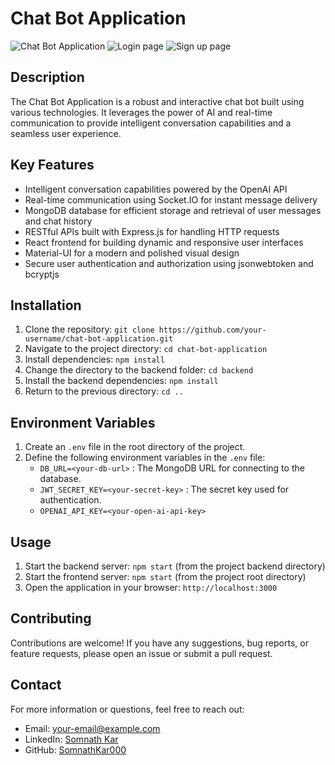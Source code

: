 # Chat Bot Application

![Chat Bot Application](https://github-production-user-asset-6210df.s3.amazonaws.com/108184610/244596256-54df3c50-52eb-4287-b418-5b41d88a8535.png)
![Login page](https://github-production-user-asset-6210df.s3.amazonaws.com/108184610/244596552-3a34813b-3653-4b69-902c-1b3fdcc626b2.png)
![Sign up page](https://github-production-user-asset-6210df.s3.amazonaws.com/108184610/244596626-1668eb17-0f8d-43a7-b5d6-31529f606a91.png)

## Description

The Chat Bot Application is a robust and interactive chat bot built using various technologies. It leverages the power of AI and real-time communication to provide intelligent conversation capabilities and a seamless user experience.

## Key Features

- Intelligent conversation capabilities powered by the OpenAI API
- Real-time communication using Socket.IO for instant message delivery
- MongoDB database for efficient storage and retrieval of user messages and chat history
- RESTful APIs built with Express.js for handling HTTP requests
- React frontend for building dynamic and responsive user interfaces
- Material-UI for a modern and polished visual design
- Secure user authentication and authorization using jsonwebtoken and bcryptjs

## Installation

1. Clone the repository: `git clone https://github.com/your-username/chat-bot-application.git`
2. Navigate to the project directory: `cd chat-bot-application`
3. Install dependencies: `npm install`
4. Change the directory to the backend folder: `cd backend`
5. Install the backend dependencies: `npm install`
6. Return to the previous directory: `cd ..`

## Environment Variables

1. Create an `.env` file in the root directory of the project.
2. Define the following environment variables in the `.env` file:
   - `DB_URL=<your-db-url>` : The MongoDB URL for connecting to the database.
   - `JWT_SECRET_KEY=<your-secret-key>` : The secret key used for authentication.
   - `OPENAI_API_KEY=<your-open-ai-api-key>`

## Usage

1. Start the backend server: `npm start` (from the project backend directory)
2. Start the frontend server: `npm start` (from the project root directory)
3. Open the application in your browser: `http://localhost:3000`

## Contributing

Contributions are welcome! If you have any suggestions, bug reports, or feature requests, please open an issue or submit a pull request.

## Contact

For more information or questions, feel free to reach out:

- Email: your-email@example.com
- LinkedIn: [Somnath Kar](https://www.linkedin.com/in/somnath-kar-aa73aa1a3)
- GitHub: [SomnathKar000](https://github.com/SomnathKar000)
